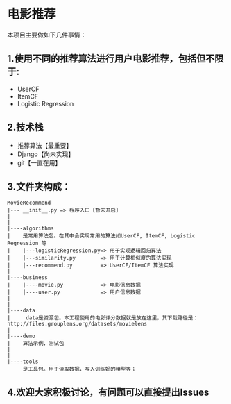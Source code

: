 # 电影推荐  
本项目主要做如下几件事情：  
## 1.使用不同的推荐算法进行用户电影推荐，包括但不限于:
- UserCF
- ItemCF
- Logistic Regression

## 2.技术栈
- 推荐算法【最重要】 
- Django【尚未实现】
- git【一直在用】 

## 3.文件夹构成：
```
MovieRecommend
|--- __init__.py => 程序入口【暂未开启】
|
|
|----algorithms
|    是常用算法包。在其中会实现常用的算法如UserCF, ItemCF, Logistic Regression 等  
|    |---logisticRegression.py=> 用于实现逻辑回归算法
|    |---similarity.py        => 用于计算相似度的算法实现
|    |---recommend.py         => UserCF/ItemCF 算法实现
|
|----business
|    |----movie.py            => 电影信息数据
|    |----user.py             => 用户信息数据
|
|
|----data
|     data是资源包。本工程使用的电影评分数据就是放在这里，其下载路径是：http://files.grouplens.org/datasets/movielens
|
|----demo
|    算法示例，测试包
|
|
|----tools
     是工具包。用于读取数据，写入训练好的模型等；    
```
## 4.欢迎大家积极讨论，有问题可以直接提出Issues
